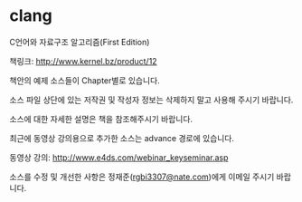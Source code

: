 # clang
C언어와 자료구조 알고리즘(First Edition)

책링크:
http://www.kernel.bz/product/12

책안의 예제 소스들이 Chapter별로 있습니다.

소스 파일 상단에 있는 저작권 및 작성자 정보는 삭제하지 말고 사용해 주시기 바랍니다.

소스에 대한 자세한 설명은 책을 참조해주시기 바랍니다.

최근에 동영상 강의용으로 추가한 소스는 advance 경로에 있습니다.

동영상 강의:
http://www.e4ds.com/webinar_keyseminar.asp

소스를 수정 및 개선한 사항은 정재준(rgbi3307@nate.com)에게 이메일 주시기 바랍니다.
